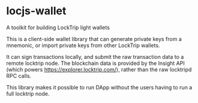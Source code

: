 # locjs-wallet

A toolkit for building LockTrip light wallets

This is a client-side wallet library that can generate private keys from a mnemonic, or import private keys from other LockTrip wallets.

It can sign transactions locally, and submit the raw transaction data to a remote locktrip node. The blockchain data is provided by the Insight API (which powers https://explorer.locktrip.com/), rather than the raw locktripd RPC calls.

This library makes it possible to run DApp without the users having to run a full locktrip node.